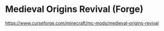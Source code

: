 
Medieval Origins Revival (Forge)
=======

https://www.curseforge.com/minecraft/mc-mods/medieval-origins-revival
